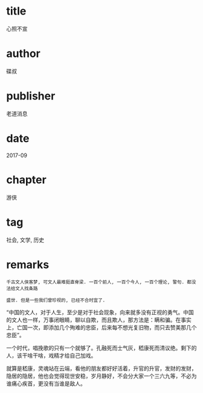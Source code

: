 # title
心照不宣

# author
碟叔

# publisher
老道消息

# date
2017-09

# chapter
游侠

# tag
社会, 文学, 历史

# remarks
`千古文人侠客梦, 可文人最难挺直脊梁. 一百个前人, 一百个今人, 一百个理论, 警句. 都没法给文人找条路`

`盛世. 但是一些我们曾珍视的, 已经不合时宜了.`

“中国的文人，对于人生，至少是对于社会现象，向来就多没有正视的勇气。中国的文人也一样，万事闭眼睛，聊以自欺，而且欺人，那方法是：瞒和骗。在事实上，亡国一次，即添加几个殉难的忠臣，后来每不想光复旧物，而只去赞美那几个忠臣”。

一个时代，唱挽歌的只有一个就够了。孔融死而士气灰，嵇康死而清议绝。剩下的人，该干啥干啥，戏精才给自己加戏。

就算是嵇康，灵魂站在云端，看他的朋友都好好活着，升官的升官，发财的发财，隐居的隐居，他也会觉得现世安稳，岁月静好，不会分大家一个三六九等，不必为谁痛心疾首，更没有当谁是敌人。